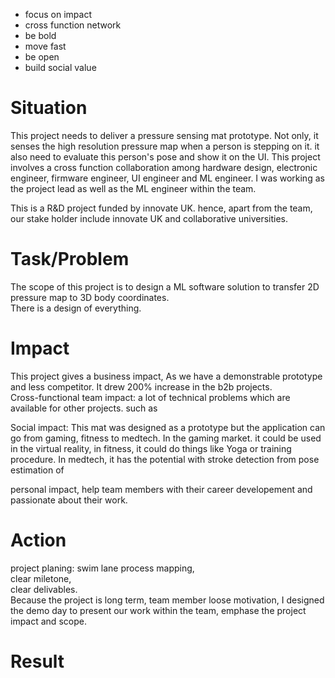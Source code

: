 - focus on impact  
- cross function network  
- be bold  
- move fast  
- be open   
- build social value  
  
  
# Situation  
This project needs to deliver a pressure sensing mat prototype. Not only, it senses the high resolution pressure map when a person is stepping on it. it also need to evaluate this person's pose and show it on the UI.  This project involves a cross function collaboration among hardware design, electronic engineer, firmware engineer, UI engineer and ML engineer.  I was working as the project lead as well as the ML engineer within the team.   
  
This is a R&D project funded by innovate UK. hence, apart from the team, our stake holder include innovate UK and collaborative universities.   
  
# Task/Problem  
The scope of this project is to design a ML software solution to transfer 2D pressure map to 3D body coordinates.   
There is a design of everything.   
  
  
  
  
# Impact  
This project gives a business impact, As we have a demonstrable prototype and less competitor.  It drew 200% increase in the b2b projects.   
Cross-functional team impact: a lot of technical problems which are available for other projects. such as   
  
Social impact: This mat was designed as a prototype but the application can go from gaming, fitness to medtech. In the gaming market. it could be used in the virtual reality, in fitness, it could do things like Yoga or training procedure. In medtech, it has the potential with stroke detection from pose estimation of   
  
personal impact, help team members with their career developement and passionate about their work.   
  
# Action  
  
  
project planing: swim lane process mapping,   
				clear miletone,   
				clear delivables.   
Because the project is long term, team member loose motivation, I designed the demo day to present our work within the team, emphase the project impact and scope.   
  
# Result   
